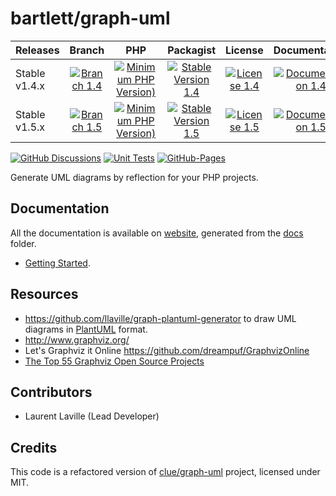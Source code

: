 <!-- markdownlint-disable MD013 -->
# bartlett/graph-uml

| Releases      |                   Branch                    |                              PHP                              |                         Packagist                         |                    License                     |                          Documentation                           |
|:--------------|:-------------------------------------------:|:-------------------------------------------------------------:|:---------------------------------------------------------:|:----------------------------------------------:|:----------------------------------------------------------------:|
| Stable v1.4.x | [![Branch 1.4][Branch_14x-img]][Branch_14x] | [![Minimum PHP Version)][PHPVersion_14x-img]][PHPVersion_14x] | [![Stable Version 1.4][Packagist_14x-img]][Packagist_14x] | [![License 1.4][License_14x-img]][License_14x] | [![Documentation 1.4][Documentation_14x-img]][Documentation_14x] |
| Stable v1.5.x | [![Branch 1.5][Branch_15x-img]][Branch_15x] | [![Minimum PHP Version)][PHPVersion_15x-img]][PHPVersion_15x] | [![Stable Version 1.5][Packagist_15x-img]][Packagist_15x] | [![License 1.5][License_15x-img]][License_15x] | [![Documentation 1.5][Documentation_15x-img]][Documentation_15x] |

[Branch_14x-img]: https://img.shields.io/badge/branch-1.4-orange
[Branch_14x]: https://github.com/llaville/graph-uml/tree/1.4
[PHPVersion_14x-img]: https://img.shields.io/packagist/php-v/bartlett/graph-uml/1.4.0
[PHPVersion_14x]: https://www.php.net/supported-versions.php
[Packagist_14x-img]: https://img.shields.io/badge/packagist-v1.4.0-blue
[Packagist_14x]: https://packagist.org/packages/bartlett/graph-uml
[License_14x-img]: https://img.shields.io/packagist/l/bartlett/graph-uml
[License_14x]: https://github.com/llaville/graph-uml/blob/1.4/LICENSE
[Documentation_14x-img]: https://img.shields.io/badge/documentation-v1.4-green
[Documentation_14x]: https://github.com/llaville/graph-uml/tree/1.4/docs

[Branch_15x-img]: https://img.shields.io/badge/branch-1.5-orange
[Branch_15x]: https://github.com/llaville/graph-uml/tree/1.5
[PHPVersion_15x-img]: https://img.shields.io/packagist/php-v/bartlett/graph-uml/1.5.0
[PHPVersion_15x]: https://www.php.net/supported-versions.php
[Packagist_15x-img]: https://img.shields.io/badge/packagist-v1.5.0-blue
[Packagist_15x]: https://packagist.org/packages/bartlett/graph-uml
[License_15x-img]: https://img.shields.io/packagist/l/bartlett/graph-uml
[License_15x]: https://github.com/llaville/graph-uml/blob/1.5/LICENSE
[Documentation_15x-img]: https://img.shields.io/badge/documentation-v1.5-green
[Documentation_15x]: https://github.com/llaville/graph-uml/tree/1.5/docs

[![GitHub Discussions](https://img.shields.io/github/discussions/llaville/graph-uml)](https://github.com/llaville/graph-uml/discussions)
[![Unit Tests](https://github.com/llaville/graph-uml/actions/workflows/unit-tests.yaml/badge.svg)](https://github.com/llaville/graph-uml/actions/workflows/unit-tests.yaml)
[![GitHub-Pages](https://github.com/llaville/graph-uml/actions/workflows/gh-pages.yml/badge.svg)](https://github.com/llaville/graph-uml/actions/workflows/gh-pages.yml)

Generate UML diagrams by reflection for your PHP projects.

## Documentation

All the documentation is available on [website](https://llaville.github.io/graph-uml/1.5),
generated from the [docs](https://github.com/llaville/graph-uml/tree/1.5/docs) folder.

* [Getting Started](docs/getting-started.md).

## Resources

* <https://github.com/llaville/graph-plantuml-generator> to draw UML diagrams in [PlantUML](https://plantuml.com/) format.
* <http://www.graphviz.org/>
* Let's Graphviz it Online <https://github.com/dreampuf/GraphvizOnline>
* [The Top 55 Graphviz Open Source Projects](https://awesomeopensource.com/projects/graphviz)

## Contributors

* Laurent Laville (Lead Developer)

## Credits

This code is a refactored version of [clue/graph-uml](https://github.com/clue/graph-uml) project, licensed under MIT.
